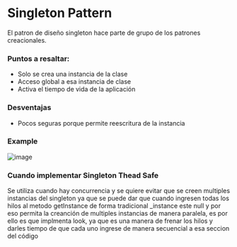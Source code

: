 ﻿# Singleton Pattern

El patron de diseño singleton hace parte de grupo de los patrones creacionales.

### Puntos a resaltar:

- Solo se crea una instancia de la clase
- Acceso global a esa instancia de clase
- Activa el tiempo de vida de la aplicación

### Desventajas

- Pocos seguras porque permite reescritura de la instancia

### Example
![image](https://github.com/IbarraOrtizDev/DesignPatterns/assets/39393685/5185a9d4-ae54-4636-8b8a-9e423cb7ac12)


### Cuando implementar Singleton Thead Safe

Se utiliza cuando hay concurrencia y se quiere evitar que se creen multiples instancias del singleton ya que se puede dar que cuando ingresen todas los hilos al metodo getInstance de forma tradicional _instance este null y por eso permita la creanción de multiples instancias de manera paralela, es por ello es que implmenta look, ya que es una manera de frenar los hilos y darles tiempo de que cada uno ingrese de manera secuencial a esa seccion del código

